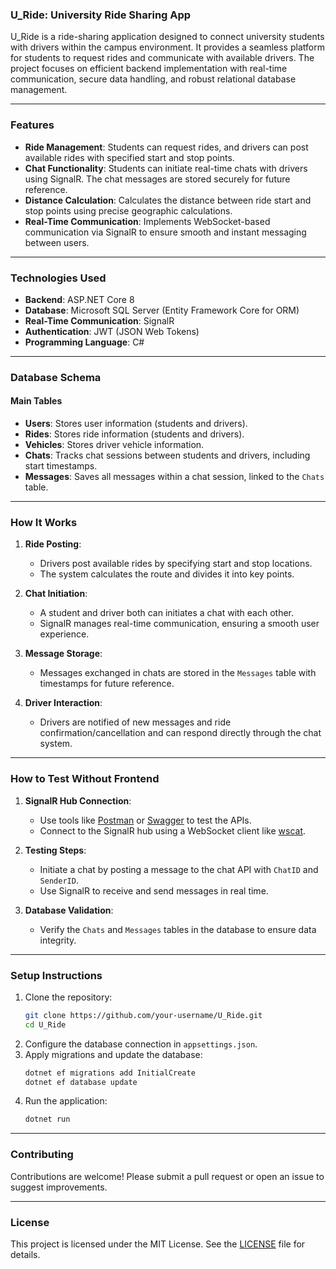 ### **U_Ride: University Ride Sharing App**  

U_Ride is a ride-sharing application designed to connect university students with drivers within the campus environment. It provides a seamless platform for students to request rides and communicate with available drivers. The project focuses on efficient backend implementation with real-time communication, secure data handling, and robust relational database management.  

---

### **Features**
- **Ride Management**: Students can request rides, and drivers can post available rides with specified start and stop points.  
- **Chat Functionality**: Students can initiate real-time chats with drivers using SignalR. The chat messages are stored securely for future reference.  
- **Distance Calculation**: Calculates the distance between ride start and stop points using precise geographic calculations.  
- **Real-Time Communication**: Implements WebSocket-based communication via SignalR to ensure smooth and instant messaging between users.  

---

### **Technologies Used**
- **Backend**: ASP.NET Core 8  
- **Database**: Microsoft SQL Server (Entity Framework Core for ORM)  
- **Real-Time Communication**: SignalR  
- **Authentication**: JWT (JSON Web Tokens)  
- **Programming Language**: C#  

---

### **Database Schema**
#### **Main Tables**
- **Users**: Stores user information (students and drivers).
- **Rides**: Stores ride information (students and drivers).
- **Vehicles**: Stores driver vehicle information.
- **Chats**: Tracks chat sessions between students and drivers, including start timestamps.  
- **Messages**: Saves all messages within a chat session, linked to the `Chats` table.  

---

### **How It Works**
1. **Ride Posting**:
   - Drivers post available rides by specifying start and stop locations.  
   - The system calculates the route and divides it into key points.  

2. **Chat Initiation**:
   - A student and driver both can initiates a chat with each other.  
   - SignalR manages real-time communication, ensuring a smooth user experience.  

3. **Message Storage**:
   - Messages exchanged in chats are stored in the `Messages` table with timestamps for future reference.  

4. **Driver Interaction**:
   - Drivers are notified of new messages and ride confirmation/cancellation and can respond directly through the chat system.

---

### **How to Test Without Frontend**
1. **SignalR Hub Connection**:
   - Use tools like [Postman](https://www.postman.com/) or [Swagger](https://swagger.io/) to test the APIs.  
   - Connect to the SignalR hub using a WebSocket client like [wscat](https://github.com/websockets/wscat).  

2. **Testing Steps**:
   - Initiate a chat by posting a message to the chat API with `ChatID` and `SenderID`.  
   - Use SignalR to receive and send messages in real time.  

3. **Database Validation**:
   - Verify the `Chats` and `Messages` tables in the database to ensure data integrity.

---

### **Setup Instructions**
1. Clone the repository:
   ```bash
   git clone https://github.com/your-username/U_Ride.git
   cd U_Ride
   ```
2. Configure the database connection in `appsettings.json`.
3. Apply migrations and update the database:
   ```bash
   dotnet ef migrations add InitialCreate
   dotnet ef database update
   ```
4. Run the application:
   ```bash
   dotnet run
   ```

---

### **Contributing**
Contributions are welcome! Please submit a pull request or open an issue to suggest improvements.  

---

### **License**
This project is licensed under the MIT License. See the [LICENSE](LICENSE) file for details.  
